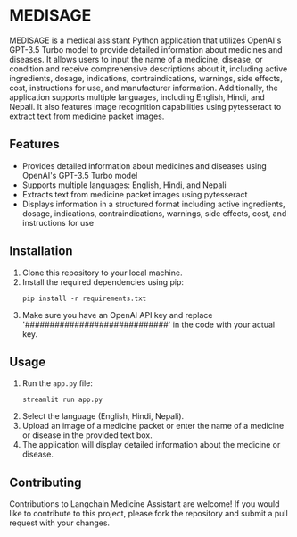 # MEDISAGE 

MEDISAGE is a medical assistant Python application that utilizes OpenAI's GPT-3.5 Turbo model to provide detailed information about medicines and diseases. It allows users to input the name of a medicine, disease, or condition and receive comprehensive descriptions about it, including active ingredients, dosage, indications, contraindications, warnings, side effects, cost, instructions for use, and manufacturer information. Additionally, the application supports multiple languages, including English, Hindi, and Nepali. It also features image recognition capabilities using pytesseract to extract text from medicine packet images.

## Features
- Provides detailed information about medicines and diseases using OpenAI's GPT-3.5 Turbo model
- Supports multiple languages: English, Hindi, and Nepali
- Extracts text from medicine packet images using pytesseract
- Displays information in a structured format including active ingredients, dosage, indications, contraindications, warnings, side effects, cost, and instructions for use

## Installation
1. Clone this repository to your local machine.
2. Install the required dependencies using pip:
    ```
    pip install -r requirements.txt
    ```
3. Make sure you have an OpenAI API key and replace '#############################' in the code with your actual key.

## Usage
1. Run the `app.py` file:
    ```
    streamlit run app.py
    ```
2. Select the language (English, Hindi, Nepali).
3. Upload an image of a medicine packet or enter the name of a medicine or disease in the provided text box.
4. The application will display detailed information about the medicine or disease.

## Contributing
Contributions to Langchain Medicine Assistant are welcome! If you would like to contribute to this project, please fork the repository and submit a pull request with your changes.

